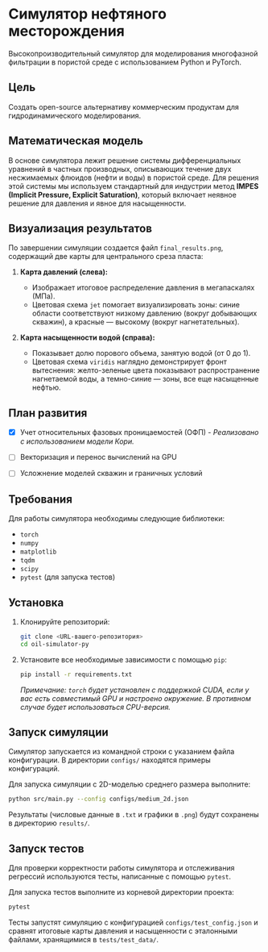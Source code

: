 # Симулятор нефтяного месторождения

Высокопроизводительный симулятор для моделирования многофазной фильтрации в пористой среде с использованием Python и PyTorch.

## Цель

Создать open-source альтернативу коммерческим продуктам для гидродинамического моделирования.

## Математическая модель

В основе симулятора лежит решение системы дифференциальных уравнений в частных производных, описывающих течение двух несжимаемых флюидов (нефти и воды) в пористой среде. Для решения этой системы мы используем стандартный для индустрии метод **IMPES (Implicit Pressure, Explicit Saturation)**, который включает неявное решение для давления и явное для насыщенности.

## Визуализация результатов

По завершении симуляции создается файл `final_results.png`, содержащий две карты для центрального среза пласта:

1.  **Карта давлений (слева):**
    -   Изображает итоговое распределение давления в мегапаскалях (МПа).
    -   Цветовая схема `jet` помогает визуализировать зоны: синие области соответствуют низкому давлению (вокруг добывающих скважин), а красные — высокому (вокруг нагнетательных).

2.  **Карта насыщенности водой (справа):**
    -   Показывает долю порового объема, занятую водой (от 0 до 1).
    -   Цветовая схема `viridis` наглядно демонстрирует фронт вытеснения: желто-зеленые цвета показывают распространение нагнетаемой воды, а темно-синие — зоны, все еще насыщенные нефтью.

## План развития
-   [x] Учет относительных фазовых проницаемостей (ОФП) - *Реализовано с использованием модели Кори.*
-   [ ] Векторизация и перенос вычислений на GPU
-   [ ] Усложнение моделей скважин и граничных условий


## Требования

Для работы симулятора необходимы следующие библиотеки:
- `torch`
- `numpy`
- `matplotlib`
- `tqdm`
- `scipy`
- `pytest` (для запуска тестов)

## Установка

1. Клонируйте репозиторий:
   ```bash
   git clone <URL-вашего-репозитория>
   cd oil-simulator-py
   ```

2. Установите все необходимые зависимости с помощью `pip`:
   ```bash
   pip install -r requirements.txt
   ```
   *Примечание: `torch` будет установлен с поддержкой CUDA, если у вас есть совместимый GPU и настроено окружение. В противном случае будет использоваться CPU-версия.*

## Запуск симуляции

Симулятор запускается из командной строки с указанием файла конфигурации. В директории `configs/` находятся примеры конфигураций.

Для запуска симуляции с 2D-моделью среднего размера выполните:
```bash
python src/main.py --config configs/medium_2d.json
```
Результаты (числовые данные в `.txt` и графики в `.png`) будут сохранены в директорию `results/`.

## Запуск тестов

Для проверки корректности работы симулятора и отслеживания регрессий используются тесты, написанные с помощью `pytest`.

Для запуска тестов выполните из корневой директории проекта:
```bash
pytest
```
Тесты запустят симуляцию с конфигурацией `configs/test_config.json` и сравнят итоговые карты давления и насыщенности с эталонными файлами, хранящимися в `tests/test_data/`.